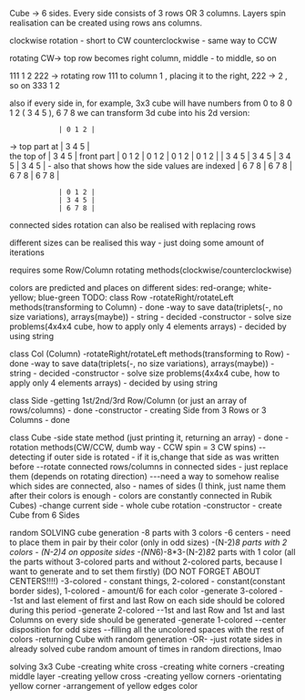 Cube -> 6 sides. Every side consists of 3 rows OR 3 columns.
Layers spin realisation can be created using rows ans columns.

clockwise rotation - short to CW
counterclockwise - same way to CCW

rotating CW-> top row becomes right column, middle - to middle, so on

111                               1                                   2
222 -> rotating row 111 to column 1 , placing it to the right, 222 -> 2 , so on
333                               1                                   2

also if every side in, for example, 3x3 cube will have numbers from 0 to 8    0 1 2
                                                                            ( 3 4 5 ),
                                                                              6 7 8
we can transform 3d cube into his 2d version:

                 
                | 0 1 2 |
-> top part at  | 3 4 5 |     
the top of      | 3 4 5 |
front part
| 0 1 2 | 0 1 2 | 0 1 2 | 0 1 2 |
| 3 4 5 | 3 4 5 | 3 4 5 | 3 4 5 |  - also that shows how the side values are indexed
| 6 7 8 | 6 7 8 | 6 7 8 | 6 7 8 |

                | 0 1 2 |
                | 3 4 5 |
                | 6 7 8 |
                

connected sides rotation can also be realised with replacing rows

different sizes can be realised this way - just doing some amount of iterations

requires some Row/Column rotating methods(clockwise/counterclockwise)

colors are predicted and places on different sides: red-orange; white-yellow; blue-green
TODO:
class Row
-rotateRight/rotateLeft methods(transforming to Column) - done
-way to save data(triplets(-, no size variations), arrays(maybe)) - string - decided
-constructor - solve size problems(4x4x4 cube, how to apply only 4 elements arrays) - decided by using string

class Col (Column)
-rotateRight/rotateLeft methods(transforming to Row) - done
-way to save data(triplets(-, no size variations), arrays(maybe)) - string - decided
-constructor - solve size problems(4x4x4 cube, how to apply only 4 elements arrays) - decided by using string

class Side
-getting 1st/2nd/3rd Row/Column (or just an array of rows/columns) - done
-constructor - creating Side from 3 Rows or 3 Columns - done

class Cube
-side state method (just printing it, returning an array) - done
-rotation methods(CW/CCW, dumb way - CCW spin = 3 CW spins)
--detecting if outer side is rotated - if it is,change that side
    as was written before
--rotate connected rows/columns in connected sides - just replace them
    (depends on rotating direction)
---need a way to somehow realise which sides are connected, also - names of sides
    (I think, just name them after their colors is enough - colors are constantly connected in Rubik Cubes)
-change current side - whole cube rotation
-constructor - create Cube from 6 Sides

random SOLVING cube generation
-8 parts with 3 colors
-6 centers - need to place them in pair by their color (only in odd sizes)
-(N-2)*8 parts with 2 colors - (N-2)*4 on opposite sides
-(N*N*6)-8*3-(N-2)*8*2 parts with 1 color (all the parts without 3-colored parts and without 2-colored parts,
    because I want to generate and to set them firstly) (DO NOT FORGET ABOUT CENTERS!!!!)
-3-colored - constant things, 2-colored - constant(constant border sides), 1-colored - amount/6 for each color
-generate 3-colored
--1st and last element of first and last Row on each side should be colored during this period
-generate 2-colored
--1st and last Row and 1st and last Columns on every side should be generated
-generate 1-colored
--center disposition for odd sizes
--filling all the uncolored spaces with the rest of colors
-returning Cube with random generation
 -OR-
-just rotate sides in already solved cube random amount of times in random directions, lmao

solving 3x3 Cube
-creating white cross
-creating white corners
-creating middle layer
-creating yellow cross
-creating yellow corners
-orientating yellow corner
-arrangement of yellow edges color

 
